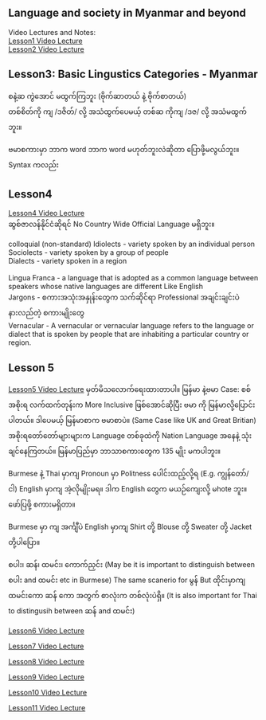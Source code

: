 ## Language and society in Myanmar and beyond

Video Lectures and Notes: <br>
[Lesson1 Video Lecture](https://fb.watch/74ssih0UHV/)<br>
[Lesson2 Video Lecture](https://fb.watch/74sGw_I68_/)<br>

## Lesson3: Basic Lingustics Categories - Myanmar
စနဲ့ဆ ကွဲအောင် မထွက်ကြဘူး (ဗိုက်ဆာတယ် နဲ့ ဗိုက်စာတယ်)<br>
တစ်စိတ်ကို ကျ /ဒဇိတ်/ လို့ အသံထွက်ပေမယ့် တစ်ဆ ကိုကျ /ဒဇ/ လို့ အသံမထွက်ဘူး။<br>

ဗမာစကားမှာ ဘာက word ဘာက word မဟုတ်ဘူးလဲဆိုတာ ပြောဖို့မလွယ်ဘူး။ Syntax ကလည်း 


## Lesson4
[Lesson4 Video Lecture](https://fb.watch/77qtriFQJu/)<br>
ဆွစ်ဇာလန်နိုင်ငံဆိုရင် No Country Wide Official Language မရှိဘူး။<br>

colloquial  (non-standard)
Idiolects - variety spoken by an individual person<br> 
Sociolects - variety spoken by a group of people<br>
Dialects - variety spoken in a region <br> <br>
Lingua Franca - a language that is adopted as a common language between speakers whose native languages are different Like English <br>
Jargons - စကားအသုံးအနှုန်းတွေက သက်ဆိုင်ရာ Professional အချင်းချင်းပဲ နားလည်တဲ့ စကားမျိုးတွေ <br>
Vernacular - A vernacular or vernacular language refers to the language or dialect that is spoken by people that are inhabiting a particular country or region.


## Lesson 5
[Lesson5 Video Lecture](https://fb.watch/7tEyZrC7U6/)
မှတ်မိသလောက်ရေးထားတာပါ။
မြန်မာ နဲ့ဗမာ Case: စစ်အစိုးရ လက်ထက်တုန်းက More Inclusive ဖြစ်အောင်ဆိုပြီး ဗမာ ကို မြန်မာလို့ပြောင်းပါတယ်။ ဒါပေမယ့် မြန်မာစာက ဗမာစာပဲ။ (Same Case like UK and Great Britian)
အစိုးရတော်တော်များများက Language တစ်ခုထဲကို Nation Language အနေနဲ့ သုံးချင်နေကြတယ်။ 
မြန်မာပြည်မှာ ဘာသာစကားတွေက 135 မျိုး မကပါဘူး။ 

Burmese နဲ့ Thai မှာကျ Pronoun မှာ Politness ပေါင်းထည့်လို့ရ (E.g. ကျွန်တော်/ ငါ)
English မှာကျ အဲ့လိုမျိုးမရ။ ဒါက English တွေက မယဉ်ကျေးလို့ မhote ဘူး။ ဖော်ပြဖို့ စကားမရှိတာ။

Burmese မှာ ကျ အင်္ကျီပဲ English မှာကျ Shirt တို့ Blouse တို့ Sweater တို့ Jacket တို့ပါပြော။

စပါး၊ ဆန်၊ ထမင်း၊ ကောက်ညှင်း (May be it is important to distinguish between  စပါး and ထမင်း etc in Burmese)
The same scanerio for မွန်
But ထိုင်းမှာကျ ထမင်းကော ဆန် ကော အတွက် စာလုံးက တစ်လုံးပဲရှိ။ (It is also important for Thai to distingusih between ဆန် and ထမင်း) 

[Lesson6 Video Lecture](https://fb.watch/7tEcxpJQXt/)<br>

[Lesson7 Video Lecture](https://fb.watch/7tE6_GL4k-/)<br>

[Lesson8 Video Lecture](https://fb.watch/7tEikzYhUC/)<br>

[Lesson9 Video Lecture](https://fb.watch/7tEmr3faK9/)<br>

[Lesson10 Video Lecture](https://fb.watch/7tE0HVCTFr/)<br>

[Lesson11 Video Lecture](https://fb.watch/7tDYzNKTM1/)<br>
